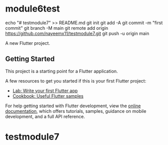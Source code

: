 # module6test

echo "# testmodule7" >> README.md
git init
git add -A
git commit -m "first commit"
git branch -M main
git remote add origin https://github.com/nayeemx11/testmodule7.git
git push -u origin main

A new Flutter project.

## Getting Started

This project is a starting point for a Flutter application.

A few resources to get you started if this is your first Flutter project:

- [Lab: Write your first Flutter app](https://docs.flutter.dev/get-started/codelab)
- [Cookbook: Useful Flutter samples](https://docs.flutter.dev/cookbook)

For help getting started with Flutter development, view the
[online documentation](https://docs.flutter.dev/), which offers tutorials,
samples, guidance on mobile development, and a full API reference.
# testmodule7
